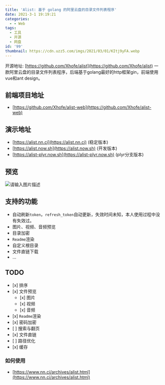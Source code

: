 ```yaml
---
title: 'Alist: 基于 golang 的阿里云盘的目录文件列表程序'
date: 2021-3-1 19:19:21
categories:
  - - Web
tags:
  - 工具
  - 开源
  - 网盘
id: '99'
thumbnail: https://cdn.uzz5.com/imgs/2021/03/01/KItj9yFA.webp
---
```



开源地址: [https://github.com/Xhofe/alist](https://github.com/Xhofe/alist) 一款阿里云盘的目录文件列表程序，后端基于golang最好的http框架gin，前端使用vue和ant design。

## 前端项目地址

*   [https://github.com/Xhofe/alist-web](https://github.com/Xhofe/alist-web)

## 演示地址

*   [https://alist.nn.ci](https://alist.nn.ci) (稳定版本)
*   [https://alist.now.sh](https://alist.now.sh) (开发版本)
*   [https://alist-plyr.now.sh](https://alist-plyr.now.sh) (plyr分支版本)

## 预览

![请输入图片描述](https://cdn.uzz5.com/imgs/2021/03/01/LUNB9q2H.webp)

## 支持的功能

*   自动刷新`token`，`refresh_token`自动更新，失效时间未知，本人使用过程中没有失效过。
*   图片、视频、音频预览
*   目录加密
*   `Readme`渲染
*   自定义根目录
*   文件直链下载
*   …

## TODO

*   \[x\] 排序
*   \[x\] 文件预览
    *   \[x\] 图片
    *   \[x\] 视频
    *   \[x\] 音频
*   \[x\] `Readme`渲染
*   \[x\] 密码加密
*   \[ \] 搜索与翻页
*   \[x\] 文件直链
*   \[ \] 路径优化
*   \[x\] 缓存

### 如何使用

*   [https://www.nn.ci/archives/alist.html](https://www.nn.ci/archives/alist.html)